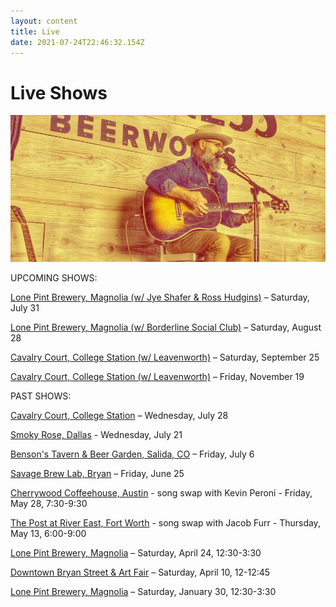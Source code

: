 ```yaml
---
layout: content
title: Live
date: 2021-07-24T22:46:32.154Z
---
```

# Live Shows

![john](../../images/uploads/john1.jpg)

UPCOMING SHOWS:

[Lone Pint Brewery, Magnolia (w/ Jye Shafer & Ross Hudgins)](https://lonepint.com/) – Saturday, July 31

[Lone Pint Brewery, Magnolia (w/ Borderline Social Club)](https://lonepint.com/) – Saturday, August 28

[Cavalry Court, College Station (w/ Leavenworth)](https://www.cavalrycourt.com/live-music-events.aspx) – Saturday, September 25

[Cavalry Court, College Station (w/ Leavenworth)](https://www.cavalrycourt.com/live-music-events.aspx) – Friday, November 19

PAST SHOWS:

[Cavalry Court, College Station](https://www.cavalrycourt.com/live-music-events.aspx) – Wednesday, July 28

[Smoky Rose, Dallas](https://www.smokyrose.com/) - Wednesday, July 21

[Benson's Tavern & Beer Garden, Salida, CO](https://www.facebook.com/Bensons-Tavern-Beer-Garden-71527323736/) – Friday, July 6

[Savage Brew Lab, Bryan](https://www.savagebrewlab.com) – Friday, June 25

[Cherrywood Coffeehouse, Austin](https://cherrywoodcoffeehouse.com/) - song swap with Kevin Peroni - Friday, May 28, 7:30-9:30

[The Post at River East, Fort Worth](http://thepostatrivereast.com/) - song swap with Jacob Furr - Thursday, May 13, 6:00-9:00

[Lone Pint Brewery, Magnolia](https://lonepint.com/) – Saturday, April 24, 12:30-3:30

[Downtown Bryan Street & Art Fair](https://www.downtownbryan.com/downtown-street-art-fair) – Saturday, April 10, 12-12:45

[Lone Pint Brewery, Magnolia](https://lonepint.com/) – Saturday, January 30, 12:30-3:30